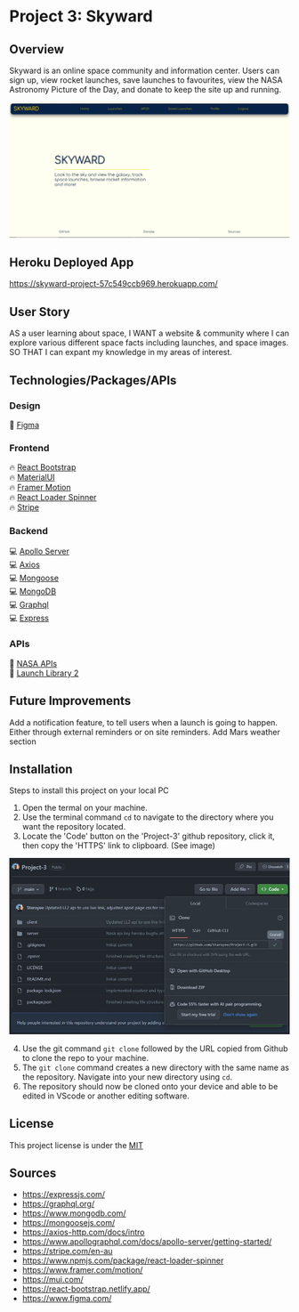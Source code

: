 # Project 3: Skyward

## Overview
Skyward is an online space community and information center. Users can sign up, view rocket launches, save launches to favourites, view the NASA Astronomy Picture of the Day, and donate to keep the site up and running.

![alt text](./public/images/homepage.jpg)

## Heroku Deployed App
https://skyward-project-57c549ccb969.herokuapp.com/

## User Story

AS a user learning about space, I WANT a website & community where I can explore various different space facts including launches, and space images.
SO THAT I can expant my knowledge in my areas of interest.

## Technologies/Packages/APIs

### Design
📜 [Figma](https://www.figma.com/)

### Frontend

🔥 [React Bootstrap](https://react-bootstrap.netlify.app/)\
🔥 [MaterialUI](https://mui.com/)\
🔥 [Framer Motion](https://www.framer.com/motion/)\
🔥 [React Loader Spinner](https://www.npmjs.com/package/react-loader-spinner)\
🔥 [Stripe](https://stripe.com/en-au)

### Backend

💻 [Apollo Server](https://www.apollographql.com/docs/apollo-server/getting-started/)\
💻 [Axios](https://axios-http.com/docs/intro)\
💻 [Mongoose](https://mongoosejs.com/)\
💻 [MongoDB](https://www.mongodb.com/)\
💻 [Graphql](https://graphql.org/)\
💻 [Express](https://expressjs.com/)

### APIs

🚀 [NASA APIs](https://api.nasa.gov/)\
🚀 [Launch Library 2](https://thespacedevs.com/llapi)

## Future Improvements
Add a notification feature, to tell users when a launch is going to happen. Either through external reminders or on site reminders.
Add Mars weather section

## Installation

Steps to install this project on your local PC

1. Open the termal on your machine.
2. Use the terminal command `cd` to navigate to the directory where you want the repository located.
3. Locate the 'Code' button on the 'Project-3' github repository, click it, then copy the 'HTTPS' link to clipboard. (See image)

![alt text](./public/images/repo.JPG)

4. Use the git command `git clone` followed by the URL copied from Github to clone the repo to your machine.
5. The `git clone` command creates a new directory with the same name as the repository. Navigate into your new directory using `cd`.
6. The repository should now be cloned onto your device and able to be edited in VScode or another editing software.


## License

This project license is under the [MIT](https://opensource.org/licenses/MIT)

## Sources

* https://expressjs.com/
* https://graphql.org/
* https://www.mongodb.com/
* https://mongoosejs.com/
* https://axios-http.com/docs/intro
* https://www.apollographql.com/docs/apollo-server/getting-started/
* https://stripe.com/en-au
* https://www.npmjs.com/package/react-loader-spinner
* https://www.framer.com/motion/
* https://mui.com/
* https://react-bootstrap.netlify.app/
* https://www.figma.com/